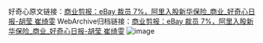 好奇心原文链接：[商业剪报：eBay 裁员 7%，阿里入股新华保险_商业_好奇心日报-胡莹 崔绮雯](https://www.qdaily.com/articles/5465.html)
WebArchive归档链接：[商业剪报：eBay 裁员 7%，阿里入股新华保险_商业_好奇心日报-胡莹 崔绮雯](http://web.archive.org/web/20190623164837/https://www.qdaily.com/articles/5465.html)
![image](http://ww3.sinaimg.cn/large/007d5XDply1g3whc1axgcj30u04oyqv5)